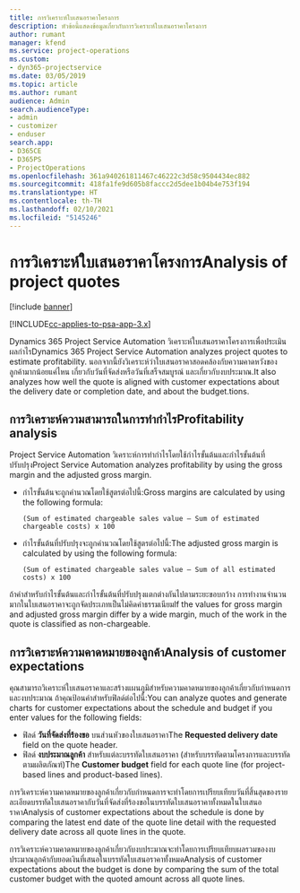 ```yaml
---
title: การวิเคราะห์ใบเสนอราคาโครงการ
description: หัวข้อนี้แสดงข้อมูลเกี่ยวกับการวิเคราะห์ใบเสนอราคาโครงการ
author: rumant
manager: kfend
ms.service: project-operations
ms.custom:
- dyn365-projectservice
ms.date: 03/05/2019
ms.topic: article
ms.author: rumant
audience: Admin
search.audienceType:
- admin
- customizer
- enduser
search.app:
- D365CE
- D365PS
- ProjectOperations
ms.openlocfilehash: 361a940261811467c46222c3d58c9504434ec882
ms.sourcegitcommit: 418fa1fe9d605b8faccc2d5dee1b04b4e753f194
ms.translationtype: HT
ms.contentlocale: th-TH
ms.lasthandoff: 02/10/2021
ms.locfileid: "5145246"
---
```

# <a name="analysis-of-project-quotes"></a><span data-ttu-id="d58a7-103">การวิเคราะห์ใบเสนอราคาโครงการ</span><span class="sxs-lookup"><span data-stu-id="d58a7-103">Analysis of project quotes</span></span>

[!include [banner](../includes/psa-now-project-operations.md)]

[!INCLUDE[cc-applies-to-psa-app-3.x](../includes/cc-applies-to-psa-app-3x.md)]

<span data-ttu-id="d58a7-104">Dynamics 365 Project Service Automation วิเคราะห์ใบเสนอราคาโครงการเพื่อประเมินผลกำไร</span><span class="sxs-lookup"><span data-stu-id="d58a7-104">Dynamics 365 Project Service Automation analyzes project quotes to estimate profitability.</span></span> <span data-ttu-id="d58a7-105">นอกจากนี้ยังวิเคราะห์ว่าใบเสนอราคาสอดคล้องกับความคาดหวังของลูกค้ามากน้อยแค่ไหน เกี่ยวกับวันที่จัดส่งหรือวันที่เสร็จสมบูรณ์ และเกี่ยวกับงบประมาณ.</span><span class="sxs-lookup"><span data-stu-id="d58a7-105">It also analyzes how well the quote is aligned with customer expectations about the delivery date or completion date, and about the budget.tions.</span></span>

## <a name="profitability-analysis"></a><span data-ttu-id="d58a7-106">การวิเคราะห์ความสามารถในการทำกำไร</span><span class="sxs-lookup"><span data-stu-id="d58a7-106">Profitability analysis</span></span>

<span data-ttu-id="d58a7-107">Project Service Automation วิเคราะห์การทำกำไรโดยใช้กำไรขั้นต้นและกำไรขั้นต้นที่ปรับปรุง</span><span class="sxs-lookup"><span data-stu-id="d58a7-107">Project Service Automation analyzes profitability by using the gross margin and the adjusted gross margin.</span></span>

- <span data-ttu-id="d58a7-108">กำไรขั้นต้นจะถูกคำนวณโดยใช้สูตรต่อไปนี้:</span><span class="sxs-lookup"><span data-stu-id="d58a7-108">Gross margins are calculated by using the following formula:</span></span>

  `
    (Sum of estimated chargeable sales value – Sum of estimated chargeable costs) x 100
  `
- <span data-ttu-id="d58a7-109">กำไรขั้นต้นที่ปรับปรุงจะถูกคำนวณโดยใช้สูตรต่อไปนี้:</span><span class="sxs-lookup"><span data-stu-id="d58a7-109">The adjusted gross margin is calculated by using the following formula:</span></span>

  `
    (Sum of estimated chargeable sales value – Sum of all estimated costs) x 100
  `

<span data-ttu-id="d58a7-110">ถ้าค่าสำหรับกำไรขั้นต้นและกำไรขั้นต้นที่ปรับปรุงแตกต่างกันไปตามระยะขอบกว้าง การทำงานจำนวนมากในใบเสนอราคาจะถูกจัดประเภทเป็นไม่คิดค่าธรรมเนียม</span><span class="sxs-lookup"><span data-stu-id="d58a7-110">If the values for gross margin and adjusted gross margin differ by a wide margin, much of the work in the quote is classified as non-chargeable.</span></span>

## <a name="analysis-of-customer-expectations"></a><span data-ttu-id="d58a7-111">การวิเคราะห์ความคาดหมายของลูกค้า</span><span class="sxs-lookup"><span data-stu-id="d58a7-111">Analysis of customer expectations</span></span>

<span data-ttu-id="d58a7-112">คุณสามารถวิเคราะห์ใบเสนอราคาและสร้างแผนภูมิสำหรับความคาดหมายของลูกค้าเกี่ยวกับกำหนดการและงบประมาณ ถ้าคุณป้อนค่าสำหรับฟิลด์ต่อไปนี้:</span><span class="sxs-lookup"><span data-stu-id="d58a7-112">You can analyze quotes and generate charts for customer expectations about the schedule and budget if you enter values for the following fields:</span></span>

- <span data-ttu-id="d58a7-113">ฟิลด์ **วันที่จัดส่งที่ร้องขอ** บนส่วนหัวของใบเสนอราคา</span><span class="sxs-lookup"><span data-stu-id="d58a7-113">The **Requested delivery date** field on the quote header.</span></span>
- <span data-ttu-id="d58a7-114">ฟิลด์ **งบประมาณลูกค้า** สำหรับแต่ละบรรทัดใบเสนอราคา (สำหรับบรรทัดตามโครงการและบรรทัดตามผลิตภัณฑ์)</span><span class="sxs-lookup"><span data-stu-id="d58a7-114">The **Customer budget** field for each quote line (for project-based lines and product-based lines).</span></span>

<span data-ttu-id="d58a7-115">การวิเคราะห์ความคาดหมายของลูกค้าเกี่ยวกับกำหนดการจะทำโดยการเปรียบเทียบวันที่สิ้นสุดของรายละเอียดบรรทัดใบเสนอราคากับวันที่จัดส่งที่ร้องขอในบรรทัดใบเสนอราคาทั้งหมดในใบเสนอราคา</span><span class="sxs-lookup"><span data-stu-id="d58a7-115">Analysis of customer expectations about the schedule is done by comparing the latest end date of the quote line detail with the requested delivery date across all quote lines in the quote.</span></span>

<span data-ttu-id="d58a7-116">การวิเคราะห์ความคาดหมายของลูกค้าเกี่ยวกับงบประมาณจะทำโดยการเปรียบเทียบผลรวมของงบประมาณลูกค้ากับยอดเงินที่เสนอในบรรทัดใบเสนอราคาทั้งหมด</span><span class="sxs-lookup"><span data-stu-id="d58a7-116">Analysis of customer expectations about the budget is done by comparing the sum of the total customer budget with the quoted amount across all quote lines.</span></span>
